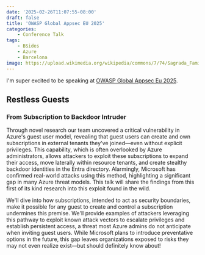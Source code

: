 ```yaml
---
date: '2025-02-26T11:07:55-08:00'
draft: false
title: 'OWASP Global Appsec EU 2025'
categories:
    - Conference Talk
tags:
    - BSides
    - Azure
    - Barcelona
image: https://upload.wikimedia.org/wikipedia/commons/7/74/Sagrada_Familia_March_2015-10a.jpg
---
```



I'm super excited to be speaking at [OWASP Global Appsec Eu 2025](https://owasp.glueup.com/event/owasp-global-appsec-eu-2025-123983/).

## Restless Guests

### From Subscription to Backdoor Intruder

Through novel research our team uncovered a critical vulnerability in Azure's guest user model, revealing that guest users can create and own subscriptions in external tenants they've joined—even without explicit privileges. This capability, which is often overlooked by Azure administrators, allows attackers to exploit these subscriptions to expand their access, move laterally within resource tenants, and create stealthy backdoor identities in the Entra directory. Alarmingly, Microsoft has confirmed real-world attacks using this method, highlighting a significant gap in many Azure threat models. This talk will share the findings from this first of its kind research into this exploit found in the wild.

We'll dive into how subscriptions, intended to act as security boundaries, make it possible for any guest to create and control a subscription undermines this premise. We'll provide examples of attackers leveraging this pathway to exploit known attack vectors to escalate privileges and establish persistent access, a threat most Azure admins do not anticipate when inviting guest users. While Microsoft plans to introduce preventative options in the future, this gap leaves organizations exposed to risks they may not even realize exist––but should definitely know about!